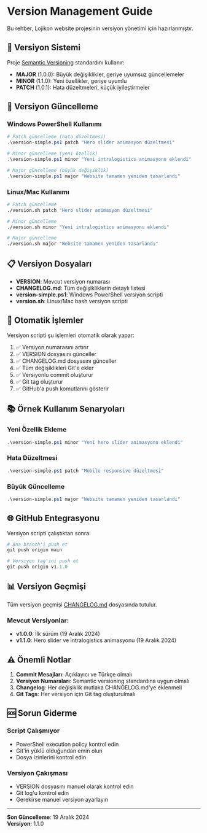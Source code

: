 # Version Management Guide

Bu rehber, Lojikon website projesinin versiyon yönetimi için hazırlanmıştır.

## 🚀 Versiyon Sistemi

Proje [Semantic Versioning](https://semver.org/) standardını kullanır:

- **MAJOR** (1.0.0): Büyük değişiklikler, geriye uyumsuz güncellemeler
- **MINOR** (1.1.0): Yeni özellikler, geriye uyumlu
- **PATCH** (1.0.1): Hata düzeltmeleri, küçük iyileştirmeler

## 📝 Versiyon Güncelleme

### Windows PowerShell Kullanımı

```powershell
# Patch güncelleme (hata düzeltmesi)
.\version-simple.ps1 patch "Hero slider animasyon düzeltmesi"

# Minor güncelleme (yeni özellik)
.\version-simple.ps1 minor "Yeni intralogistics animasyonu eklendi"

# Major güncelleme (büyük değişiklik)
.\version-simple.ps1 major "Website tamamen yeniden tasarlandı"
```

### Linux/Mac Kullanımı

```bash
# Patch güncelleme
./version.sh patch "Hero slider animasyon düzeltmesi"

# Minor güncelleme
./version.sh minor "Yeni intralogistics animasyonu eklendi"

# Major güncelleme
./version.sh major "Website tamamen yeniden tasarlandı"
```

## 📋 Versiyon Dosyaları

- **VERSION**: Mevcut versiyon numarası
- **CHANGELOG.md**: Tüm değişikliklerin detaylı listesi
- **version-simple.ps1**: Windows PowerShell versiyon scripti
- **version.sh**: Linux/Mac bash versiyon scripti

## 🔄 Otomatik İşlemler

Versiyon scripti şu işlemleri otomatik olarak yapar:

1. ✅ Versiyon numarasını artırır
2. ✅ VERSION dosyasını günceller
3. ✅ CHANGELOG.md dosyasını günceller
4. ✅ Tüm değişiklikleri Git'e ekler
5. ✅ Versiyonlu commit oluşturur
6. ✅ Git tag oluşturur
7. ✅ GitHub'a push komutlarını gösterir

## 📚 Örnek Kullanım Senaryoları

### Yeni Özellik Ekleme
```powershell
.\version-simple.ps1 minor "Yeni hero slider animasyonu eklendi"
```

### Hata Düzeltmesi
```powershell
.\version-simple.ps1 patch "Mobile responsive düzeltmesi"
```

### Büyük Güncelleme
```powershell
.\version-simple.ps1 major "Website tamamen yeniden tasarlandı"
```

## 🌐 GitHub Entegrasyonu

Versiyon scripti çalıştıktan sonra:

```powershell
# Ana branch'i push et
git push origin main

# Versiyon tag'ini push et
git push origin v1.1.0
```

## 📊 Versiyon Geçmişi

Tüm versiyon geçmişi [CHANGELOG.md](CHANGELOG.md) dosyasında tutulur.

### Mevcut Versiyonlar:
- **v1.0.0**: İlk sürüm (19 Aralık 2024)
- **v1.1.0**: Hero slider ve intralogistics animasyonu (19 Aralık 2024)

## ⚠️ Önemli Notlar

1. **Commit Mesajları**: Açıklayıcı ve Türkçe olmalı
2. **Versiyon Numaraları**: Semantic versioning standardına uygun olmalı
3. **Changelog**: Her değişiklik mutlaka CHANGELOG.md'ye eklenmeli
4. **Git Tags**: Her versiyon için Git tag oluşturulmalı

## 🆘 Sorun Giderme

### Script Çalışmıyor
- PowerShell execution policy kontrol edin
- Git'in yüklü olduğundan emin olun
- Dosya izinlerini kontrol edin

### Versiyon Çakışması
- VERSION dosyasını manuel olarak kontrol edin
- Git log'u kontrol edin
- Gerekirse manuel versiyon ayarlayın

---

**Son Güncelleme**: 19 Aralık 2024  
**Versiyon**: 1.1.0 